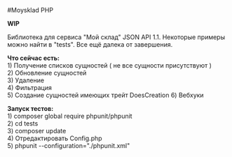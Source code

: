 #Moysklad PHP

**WIP**

Библиотека для сервиса "Мой склад" JSON API 1.1. Некоторые примеры можно найти в "tests". Все ещё далека от завершения.

**Что сейчас есть:**<br />
    1) Получение списков сущностей ( не все сущности присутствуют )<br />
    2) Обновление сущностей<br />
    3) Удаление<br />
    4) Фильтрация<br />
    5) Создание сущностей имеющих трейт DoesCreation
    6) Вебхуки<br />


**Запуск тестов:**<br />
    1) composer global require phpunit/phpunit<br />
    2) cd tests<br />
    3) composer update<br />
    4) Отредактировать Config.php <br />
    5) phpunit --configuration="./phpunit.xml"